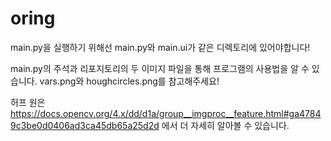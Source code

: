 # oring
main.py을 실행하기 위해선 main.py와 main.ui가 같은 디렉토리에 있어야합니다! 

main.py의 주석과 리포지토리의 두 이미지 파일을 통해 프로그램의 사용법을 알 수 있습니다. 
vars.png와 houghcircles.png를 참고해주세요! 

허프 원은 https://docs.opencv.org/4.x/dd/d1a/group__imgproc__feature.html#ga47849c3be0d0406ad3ca45db65a25d2d 에서 더 자세히 알아볼 수 있습니다. 
